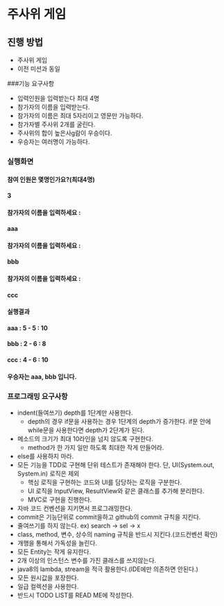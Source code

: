 # 주사위 게임
## 진행 방법
* 주사위 게임
* 이전 미션과 동일

###기능 요구사항
* 입력인원을 입력받는다 최대 4명
* 참가자의 이름을 입력받는다.
* 참가자의 이름은 최대 5자리이고 영문만 가능하다.
* 참가자별 주사위 2개를 굴린다.
* 주사위의 합이 높은사g람이 우승이다.
* 우승자는 여러명이 가능하다.

### 실행화면
#### 참여 인원은 몇명인가요?(최대4명)
#### 3
#### 참가자의 이름을 입력하세요 :
#### aaa
#### 참가자의 이름을 입력하세요 :
#### bbb
#### 참가자의 이름을 입력하세요 :
#### ccc
#### 실행결과
#### aaa : 5 - 5 : 10
#### bbb : 2 - 6 : 8
#### ccc : 4 - 6 : 10
#### 우승자는 aaa, bbb 입니다.
### 프로그래밍 요구사항
* indent(들여쓰기) depth를 1단계만 사용한다.
  * depth의 경우 if문을 사용하는 경우 1단계의 depth가 증가한다. if문 안에 while문을 사용한다면 depth가 2단계가 된다.
* 메소드의 크기가 최대 10라인을 넘지 않도록 구현한다.
  * method가 한 가지 일만 하도록 최대한 작게 만들어라.
* else를 사용하지 마라.
* 모든 기능을 TDD로 구현해 단위 테스트가 존재해야 한다. 단, UI(System.out, System.in) 로직은 제외
  * 핵심 로직을 구현하는 코드와 UI를 담당하는 로직을 구분한다.
  * UI 로직을 InputView, ResultView와 같은 클래스를 추가해 분리한다.
  * MVC로 구현을 진행한다.
* 자바 코드 컨벤션을 지키면서 프로그래밍한다.
* commit은 기능단위로 commit을하고 github의 commit 규칙을 지킨다.
* 줄여쓰기를 하지 않는다. ex) search -> sel -> x
* class, method, 변수, 상수의 naming 규칙을 반드시 지킨다.(코드컨벤션 확인)
* 개행을 통해서 가독성을 늘린다.
* 모든 Entity는 작게 유지한다.
* 2개 이상의 인스턴스 변수를 가진 클래스를 쓰지않는다.
* java8의 lambda, stream을 적극 활용한다.(IDE에만 의존하면 안된다.)
* 모든 원시값을 포장한다.
* 일급 컬렉션을 사용한다.
* 반드시 TODO LIST를 READ ME에 작성한다.